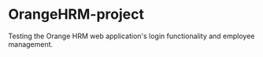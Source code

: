 # OrangeHRM-project
 Testing the Orange HRM web application's login functionality and employee management.
